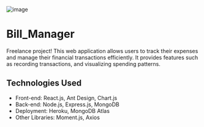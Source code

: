 ![image](https://github.com/K-4726/Bill_Manager/assets/76389646/37057ecc-c520-4eb2-a115-1c6853607025)




# Bill_Manager

Freelance project! This web application allows users to track their expenses and manage their financial transactions efficiently. It provides features such as recording transactions, and visualizing spending patterns.



## Technologies Used

- Front-end: React.js, Ant Design, Chart.js
- Back-end: Node.js, Express.js, MongoDB
- Deployment: Heroku, MongoDB Atlas
- Other Libraries: Moment.js, Axios



